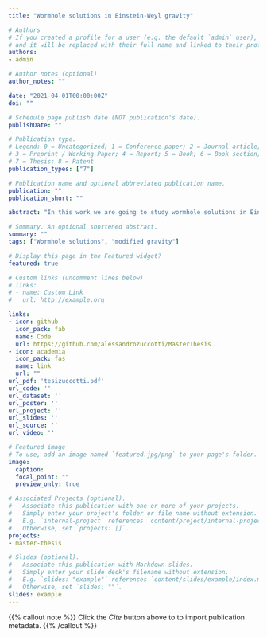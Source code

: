 ```yaml
---
title: "Wormhole solutions in Einstein-Weyl gravity"

# Authors
# If you created a profile for a user (e.g. the default `admin` user), write the username (folder name) here 
# and it will be replaced with their full name and linked to their profile.
authors:
- admin

# Author notes (optional)
author_notes: ""

date: "2021-04-01T00:00:00Z"
doi: ""

# Schedule page publish date (NOT publication's date).
publishDate: ""

# Publication type.
# Legend: 0 = Uncategorized; 1 = Conference paper; 2 = Journal article;
# 3 = Preprint / Working Paper; 4 = Report; 5 = Book; 6 = Book section;
# 7 = Thesis; 8 = Patent
publication_types: ["7"]

# Publication name and optional abbreviated publication name.
publication: ""
publication_short: ""

abstract: "In this work we are going to study wormhole solutions in Einstein-Weyl gravity. Such solutions emerge when looking for a static spherically symmetric metric in the vacuum, in the more general context of classical quadratic gravity. Classical quadratic gravity is the theory of gravitation that comes out when including quadratic terms in the curvature in the Einstein-Hilbert action of general relativity. The study of such theory is motivated by the presence of quadratic corrections in almost all attempts to nd a consistent description of quantum gravity. Indeed, it is well known that general relativity can be consistent as a quantum eld theory only as a low-energy effective theory. We are not going to discuss the quantum aspects of the quadratic action: instead, we consider what happens to the classical description of the space-time when quadratic corrections are taken into account. In order to do that, we restrict to the simplest non-trivial case, that is a static spherically symmetric space- time in the vacuum. Given these restrictions in general relativity, we have the well known Schwarzschild solution, i.e. black hole solution. In classical quadratic gravity the Schwarzschild solution is still present, but we can also nd many different classes of solutions: the aim of this thesis is to classify the various solutions families, as well as to characterize a specific family that covers a large part of the solution space, i.e. wormhole solutions. We solve the geodesic equation in such solutions which shows the reason why we call them traversable wormholes. We report all the solution families found in previous works while adding a new subfamily of the generic wormhole solutions. When studying different classes of solutions we are assisted by a Lichnerowicz type theorem which removes the contributions of the R2 term from the equations of motion under some assumptions, in particular when an horizon is present. When such contribution is absent, the quadratic theory reduces to Einstein-Weyl gravity. By numerically solving the equations of motion in the Einstein-Weyl theory, we classify the various solution families in a phase diagram of the theory. By using the shooting method for the boundary value problem between spatial infinity and the radius of the wormholes, we nd the geometric properties of the wormhole solutions, and in particular we characterize the behavior of these solutions in function of their position on the phase diagram. Then we use the results to explore ..."

# Summary. An optional shortened abstract.
summary: ""
tags: ["Wormhole solutions", "modified gravity"]

# Display this page in the Featured widget?
featured: true

# Custom links (uncomment lines below)
# links:
# - name: Custom Link
#   url: http://example.org

links:
- icon: github
  icon_pack: fab
  name: Code
  url: https://github.com/alessandrozuccotti/MasterThesis
- icon: academia
  icon_pack: fas
  name: link
  url: ""
url_pdf: 'tesizuccotti.pdf'
url_code: ''
url_dataset: ''
url_poster: ''
url_project: ''
url_slides: ''
url_source: ''
url_video: ''

# Featured image
# To use, add an image named `featured.jpg/png` to your page's folder. 
image:
  caption: 
  focal_point: ""
  preview_only: true

# Associated Projects (optional).
#   Associate this publication with one or more of your projects.
#   Simply enter your project's folder or file name without extension.
#   E.g. `internal-project` references `content/project/internal-project/index.md`.
#   Otherwise, set `projects: []`.
projects:
- master-thesis

# Slides (optional).
#   Associate this publication with Markdown slides.
#   Simply enter your slide deck's filename without extension.
#   E.g. `slides: "example"` references `content/slides/example/index.md`.
#   Otherwise, set `slides: ""`.
slides: example
---
```


{{% callout note %}}
Click the *Cite* button above to to import publication metadata.
{{% /callout %}}
